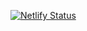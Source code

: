 [![Netlify Status](https://api.netlify.com/api/v1/badges/750bffce-367e-492e-9afe-d6b22c1752bf/deploy-status)](https://app.netlify.com/sites/new-wuz/deploys)
